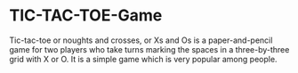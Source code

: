 # TIC-TAC-TOE-Game
Tic-tac-toe or noughts and crosses, or Xs and Os is a paper-and-pencil game for two players who take turns marking the spaces in a three-by-three grid with X or O.
It is a simple game which is very popular among people.
